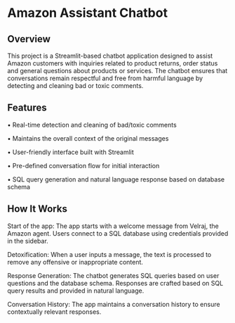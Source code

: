 # Amazon Assistant Chatbot

## Overview

This project is a Streamlit-based chatbot application designed to assist Amazon customers with inquiries related to product returns, order status and general questions about products or services. The chatbot ensures that conversations remain respectful and free from harmful language by detecting and cleaning bad or toxic comments.

## Features
• Real-time detection and cleaning of bad/toxic comments

• Maintains the overall context of the original messages

• User-friendly interface built with Streamlit

• Pre-defined conversation flow for initial interaction

• SQL query generation and natural language response based on database schema

## How It Works
Start of the app: The app starts with a welcome message from Velraj, the Amazon agent. Users connect to a SQL database using credentials provided in the sidebar.

Detoxification: When a user inputs a message, the text is processed to remove any offensive or inappropriate content.

Response Generation: The chatbot generates SQL queries based on user questions and the database schema. Responses are crafted based on SQL query results and provided in natural language.

Conversation History: The app maintains a conversation history to ensure contextually relevant responses.
